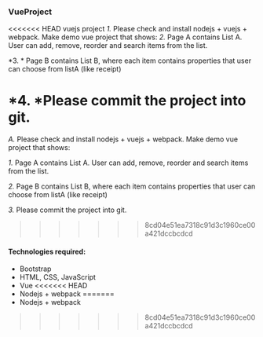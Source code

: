### VueProject 
<<<<<<< HEAD
vuejs project
*1.* Please check and  install  nodejs + vuejs + webpack.
Make demo vue project that shows:
*2.* Page A contains List A. User can add, remove, reorder and search items from the list.

*3. * Page B contains List B, where each item contains properties that user can choose from listA (like receipt)

*4. *Please commit the project into git.
=======
 
*A.* Please check and  install  nodejs + vuejs + webpack.
Make demo vue project that shows:

*1.* Page A contains List A. User can add, remove, reorder and search items from the list.

*2.* Page B contains List B, where each item contains properties that user can choose from listA (like receipt)

*3.* Please commit the project into git.
>>>>>>> 8cd04e51ea7318c91d3c1960ce00a421dccbcdcd


#### Technologies required:
* Bootstrap 
* HTML, CSS, JavaScript
* Vue
<<<<<<< HEAD
* Nodejs + webpack
=======
* Nodejs + webpack
>>>>>>> 8cd04e51ea7318c91d3c1960ce00a421dccbcdcd
